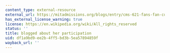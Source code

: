 ```yaml
---
content_type: external-resource
external_url: https://mitadmissions.org/blogs/entry/cms-621-fans-fan-culture/
has_external_license_warning: true
license: https://en.wikipedia.org/wiki/All_rights_reserved
status: ''
title: blogged about her participation
uid: df1a9bd9-ee2b-4ff5-bd3b-5ea57894859f
wayback_url: ''
---
```


